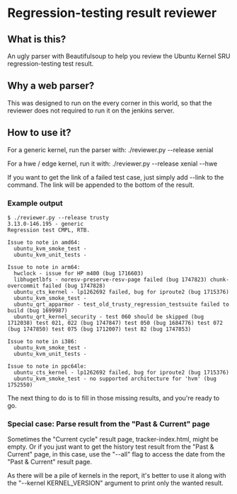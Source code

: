 # Regression-testing result reviewer

## What is this?
An ugly parser with Beautifulsoup to help you review the Ubuntu Kernel SRU regression-testing test result.

## Why a web parser?
This was designed to run on the every corner in this world, so that the reviewer does not required to run it on the jenkins server.

## How to use it?
For a generic kernel, run the parser with:
    ./reviewer.py --release xenial

For a hwe / edge kernel, run it with:
    ./reviewer.py --release xenial --hwe

If you want to get the link of a failed test case, just simply add --link to the command. The link will be appended to the bottom of the result.

### Example output ###
    $ ./reviewer.py --release trusty
    3.13.0-146.195 - generic
    Regression test CMPL, RTB.
    
    Issue to note in amd64:
      ubuntu_kvm_smoke_test -
      ubuntu_kvm_unit_tests -

    Issue to note in arm64:
      hwclock - issue for HP m400 (bug 1716603)
      libhugetlbfs - noresv-preserve-resv-page failed (bug 1747823) chunk-overcommit failed (bug 1747828)
      ubuntu_cts_kernel - lp1262692 failed, bug for iproute2 (bug 1715376)
      ubuntu_kvm_smoke_test -
      ubuntu_qrt_apparmor - test_old_trusty_regression_testsuite failed to build (bug 1699987)
      ubuntu_qrt_kernel_security - test 060 should be skipped (bug 1712038) test 021, 022 (bug 1747847) test 050 (bug 1684776) test 072 (bug 1747850) test 075 (bug 1712007) test 82 (bug 1747853)

    Issue to note in i386:
      ubuntu_kvm_smoke_test -
      ubuntu_kvm_unit_tests -

    Issue to note in ppc64le:
      ubuntu_cts_kernel - lp1262692 failed, bug for iproute2 (bug 1715376)
      ubuntu_kvm_smoke_test - no supported architecture for 'hvm' (bug 1752550)

The next thing to do is to fill in those missing results, and you're ready to go.

### Special case: Parse result from the "Past & Current" page ###
Sometimes the "Current cycle" result page, tracker-index.html, might be empty. Or if you just want to get the history test result from the "Past & Current" page, in this case, use the "--all" flag to access the date from the "Past & Current" result page.

As there will be a pile of kernels in the report, it's better to use it along with the "--kernel KERNEL_VERSION" argument to print only the wanted result.

